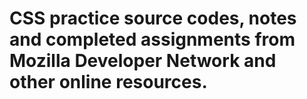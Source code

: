# CSS practice source codes, notes and completed assignments from Mozilla Developer Network and other online resources. 
 